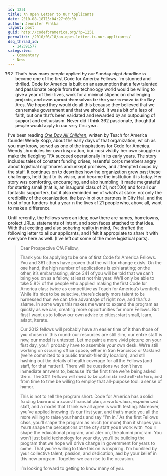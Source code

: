 ```yaml
---
id: 1251
title: An Open Letter to Our Applicants
date: 2010-08-18T16:04:27+00:00
author: Jennifer Pahlka
layout: post
guid: http://codeforamerica.org/?p=1251
permalink: /2010/08/18/an-open-letter-to-our-applicants/
dsq_thread_id:
  - 142091577
categories:
  - Commentary
  - News
---
```

362. That&#8217;s how many people applied by our Sunday night deadline to become one of the first Code for America Fellows. I&#8217;m stunned and thrilled. Code for America is built on an assumption that a few talented and passionate people from the technology world would be willing to give a year of their lives, work for a minimal stipend on challenging projects, and even uproot themselves for the year to move to the Bay Area. We hoped they would do all this because they believed that we can remake government and that we should. It was a bit of a leap of faith, but one that&#8217;s been validated and rewarded by an outpouring of support and enthusiasm. Never did I think 362 passionate, thoughtful people would apply in our very first year.

I&#8217;ve been reading _[One Day All Children](http://www.amazon.com/One-Day-All-Children-Unlikely/dp/1586481797)_, written by Teach for America founder Wendy Kopp, about the early days of that organization, which as you may know, served as one of the inspirations for Code for America. Wendy chronicles her own inspiration, but most vividly, her own struggle to make the fledgling TFA succeed operationally in its early years. The story includes tales of constant funding crises, resentful corps members angry about logistical nightmares and unkept promises, and attempted coups by the staff. It continues on to describes how the organization grew past these challenges, held tight to its vision, and became the institution it is today. Her story was comforting, encouraging, and also humbling. It made me grateful for starting small (that is, an inaugural class of 21, not 500) and for all our fantastic supporters, but it also reminded me of what&#8217;s at stake: not only the credibility of the organization, the buy-in of our partners in City Hall, and the trust of our funders, but a year in the lives of 21 people who, above all, want to make a difference.

Until recently, the Fellows were an idea; now there are names, hometowns, project URLs, statements of intent, and soon faces attached to that idea. With that exciting and also sobering reality in mind, I&#8217;ve drafted the following letter to all our applicants, and I felt it appropriate to share it with everyone here as well. (I&#8217;ve left out some of the more logistical parts).

> Dear Prospective CfA Fellow,
> 
> Thank you for applying to be one of first Code for America Fellows. You and 361 others have proven that the will for change exists. On the one hand, the high number of applications is exhilarating; on the other, it&#8217;s embarrassing, since 341 of you will be told that we can&#8217;t bring you on as a fellow, at least not this year. We&#8217;ll only be able to take 5.8% of the people who applied, making the first Code for America class twice as competitive as Teach for America&#8217;s twentieth. While it&#8217;s nice to be selective, there&#8217;s clearly more talent to be harnessed than we can take advantage of right now, and that&#8217;s a shame. In some ways this makes me want to expand the program as quickly as we can, creating more opportunities for more Fellows. But first I want us to follow our own advice to cities; start small, learn, adapt, iterate.
> 
> Our 2012 fellows will probably have an easier time of it than those of you chosen in this round: our resources are still slim, our entire staff is new, our model is untested. Let me paint a more vivid picture: on your first day, you&#8217;ll probably have to assemble your own desk. We&#8217;re still working on securing office space, either in San Francisco or Oakland (we&#8217;re committed to a public transit-friendly location), and still hashing out the details of health coverage for all the Fellows (and staff, for that matter!). There will be questions we don&#8217;t have immediate answers to, because it&#8217;s the first time we&#8217;re being asked them. The 2011 Fellows will need to be optimists and self-starters, and from time to time be willing to employ that all-purpose tool: a sense of humor.
> 
> This is not to sell the program short. Code for America has a solid funding base and a sound financial plan, a world-class, experienced staff, and a model that I think we all agree is worth testing. Moreover, you&#8217;ve applied knowing it&#8217;s our first year, and that&#8217;s made you all the more willing to raise your hands and say &#8220;I&#8217;m in.&#8221; As the first Fellows class, you&#8217;ll shape the program as much (or more) than it shapes you. You&#8217;ll shape the perceptions of the city staff you&#8217;ll work with. You&#8217;ll shape the educational program, and later on, the alumni program. You won&#8217;t just build technology for your city, you&#8217;ll be building the program that we hope will drive change in government for years to come. That you&#8217;re willing to take this on is inspiring. I&#8217;m humbled by your collective talent, passion, and dedication, and by your belief in this new program. Together we can rise to the occasion.
> 
> I&#8217;m looking forward to getting to know many of you.